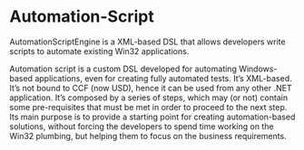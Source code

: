 # Automation-Script
AutomationScriptEngine is a XML-based DSL that allows developers write scripts to automate existing Win32 applications.


Automation script is a custom DSL developed for automating Windows-based applications, even for creating fully automated tests.
It’s XML-based. It’s not bound to CCF (now USD), hence it can be used from any other .NET application.
It’s composed by a series of steps, which may (or not) contain some pre-requisites that must be met in order to proceed to the next step.
Its main purpose is to provide a starting point for creating automation-based solutions, without forcing the developers to spend time working
on the Win32 plumbing, but helping them to focus on the business requirements.
